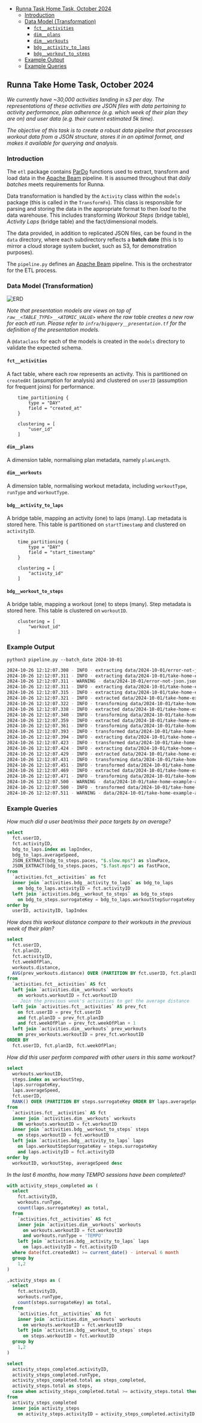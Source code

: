 - [Runna Task Home Task, October 2024](#runna-task-home-task-october-2024)
   * [Introduction](#introduction)
   * [Data Model (Transformation)](#data-model-transformation)
      + [`fct__activities`](#fct__activities)
      + [`dim__plans`](#dim__plans)
      + [`dim__workouts`](#dim__workouts)
      + [`bdg__activity_to_laps`](#bdg__activity_to_laps)
      + [`bdg__workout_to_steps`](#bdg__workout_to_steps)
   * [Example Output](#example-output)
   * [Example Queries](#example-queries)

## Runna Take Home Task, October 2024

*We currently have ~30,000 activities landing in s3 per day. The representations of these activities are JSON files with data pertaining to activity performance, plan adherence (e.g. which week of their plan they are on) and user data (e.g. their current estimated 5k time).*

*The objective of this task is to create a robust data pipeline that processes workout data from a JSON structure, stores it in an optimal format, and makes it available for querying and analysis.*

### Introduction

The `etl` package contains [ParDo](https://beam.apache.org/documentation/transforms/python/elementwise/pardo/) functions used to extract, transform and load data in the [Apache Beam](https://beam.apache.org/) pipeline. It is assumed throughout that *daily batches* meets requirements for Runna.

Data transformation is handled by the `Activity` class within the `models` package (this is called in the `TransformFn`). This class is responsible for parsing and storing the data in the appropriate format to then *load* to the data warehouse. This includes transforming *Workout Steps* (bridge table), *Activity Laps* (bridge table) and the fact/dimensional models.

The data provided, in addition to replicated JSON files, can be found in the `data` directory, where each subdirectory reflects a **batch date** (this is to mirror a cloud storage system bucket, such as S3, for demonstration purposes).

The `pipeline.py` defines an [Apache Beam](https://beam.apache.org/) pipeline. This is the orchestrator for the ETL process.

### Data Model (Transformation)

![ERD](/assets/ERD.png)

*Note that presentation models are views on top of `raw__<TABLE_TYPE>__<ATOMIC_VALUE>` where the raw table creates a new row for each etl run. Please refer to `infra/bigquery__presentation.tf` for the definition of the presentation models.*

A `@dataclass` for each of the models is created in the `models` directory to validate the expected schema.

#### `fct__activities`

A fact table, where each row represents an activity. This is partitioned on `createdAt` (assumption for analysis) and clustered on `userID` (assumption for frequent joins) for performance.

```hcl
    time_partitioning {
        type = "DAY"
        field = "created_at"
    }

    clustering = [
        "user_id"
    ]
```

#### `dim__plans`

A dimension table, normalising plan metadata, namely `planLength`.

#### `dim__workouts`

A dimension table, normalising workout metadata, including `workoutType`, `runType` and `workoutType`.

#### `bdg__activity_to_laps`

A bridge table, mapping an activity (one) to laps (many). Lap metadata is stored here. This table is partitioned on `startTimestamp` and clustered on `activityID`.

```hcl
    time_partitioning {
        type = "DAY"
        field = "start_timestamp"
    }

    clustering = [
        "activity_id"
    ]
```

#### `bdg__workout_to_steps`

A bridge table, mapping a workout (one) to steps (many). Step metadata is stored here. This table is clustered on `workoutID`.

```hcl
    clustering = [
        "workout_id"
    ]
```

### Example Output

`python3 pipeline.py --batch_date 2024-10-01`

```bash
2024-10-26 12:12:07.308 - INFO - extracting data/2024-10-01/error-not-json.json
2024-10-26 12:12:07.311 - INFO - extracting data/2024-10-01/take-home-example-activity-6.json
2024-10-26 12:12:07.311 - WARNING - data/2024-10-01/error-not-json.json: JSONDecodeError: Expecting value: line 1 column 1 (char 0): data/2024-10-01/error-not-json.json skipping...
2024-10-26 12:12:07.311 - INFO - extracting data/2024-10-01/take-home-example-activity-5.json
2024-10-26 12:12:07.315 - INFO - extracting data/2024-10-01/take-home-example-activity-1.json
2024-10-26 12:12:07.321 - INFO - extracted data/2024-10-01/take-home-example-activity-6.json
2024-10-26 12:12:07.322 - INFO - transforming data/2024-10-01/take-home-example-activity-6.json
2024-10-26 12:12:07.338 - INFO - extracted data/2024-10-01/take-home-example-activity-1.json
2024-10-26 12:12:07.340 - INFO - transforming data/2024-10-01/take-home-example-activity-1.json
2024-10-26 12:12:07.359 - INFO - extracted data/2024-10-01/take-home-example-activity-5.json
2024-10-26 12:12:07.361 - INFO - transforming data/2024-10-01/take-home-example-activity-5.json
2024-10-26 12:12:07.393 - INFO - transformed data/2024-10-01/take-home-example-activity-6.json
2024-10-26 12:12:07.394 - INFO - extracting data/2024-10-01/take-home-example-activity-7-with-no-steps.json
2024-10-26 12:12:07.423 - INFO - transformed data/2024-10-01/take-home-example-activity-1.json
2024-10-26 12:12:07.424 - INFO - extracting data/2024-10-01/take-home-example-activity-1-with-no-activity-id.json
2024-10-26 12:12:07.429 - INFO - extracted data/2024-10-01/take-home-example-activity-7-with-no-steps.json
2024-10-26 12:12:07.431 - INFO - transforming data/2024-10-01/take-home-example-activity-7-with-no-steps.json
2024-10-26 12:12:07.451 - INFO - transformed data/2024-10-01/take-home-example-activity-5.json
2024-10-26 12:12:07.469 - INFO - extracted data/2024-10-01/take-home-example-activity-1-with-no-activity-id.json
2024-10-26 12:12:07.471 - INFO - transforming data/2024-10-01/take-home-example-activity-1-with-no-activity-id.json
2024-10-26 12:12:07.500 - WARNING - data/2024-10-01/take-home-example-activity-7-with-no-steps.json:bdg__workout_to_steps: failed transform 'steps_v2' skipping...
2024-10-26 12:12:07.500 - INFO - transformed data/2024-10-01/take-home-example-activity-7-with-no-steps.json
2024-10-26 12:12:07.511 - WARNING - data/2024-10-01/take-home-example-activity-1-with-no-activity-id.json: __init__() missing 2 required positional arguments: 'activity_id' and 'plan_details' skipping...
```


### Example Queries

*How much did a user beat/miss their pace targets by on average?*

```SQL
select
  fct.userID,
  fct.activityID,
  bdg_to_laps.index as lapIndex,
  bdg_to_laps.averageSpeed,
  JSON_EXTRACT(bdg_to_steps.paces, "$.slow.mps") as slowPace,
  JSON_EXTRACT(bdg_to_steps.paces, "$.fast.mps") as fastPace,
from
  `activities.fct__activities` as fct
  inner join `activities.bdg__activity_to_laps` as bdg_to_laps
    on bdg_to_laps.activityID = fct.activityID
  left join `activities.bdg__workout_to_steps` as bdg_to_steps
    on bdg_to_steps.surrogateKey = bdg_to_laps.workoutStepSurrogateKey
order by
  userID, activityID, lapIndex
```

*How does this workout distance compare to their workouts in the previous week of their plan?*

```SQL
select
  fct.userID,
  fct.planID,
  fct.activityID,
  fct.weekOfPlan,
  workouts.distance,
  AVG(prev_workouts.distance) OVER (PARTITION BY fct.userID, fct.planID ORDER BY fct.weekOfPlan) AS avg_distance_prior_week
from
  `activities.fct__activities` AS fct
  left join `activities.dim__workouts` workouts
    on workouts.workoutID = fct.workoutID
  -- Join the previous week's activities to get the average distance
  left join `activities.fct__activities` AS prev_fct
    on fct.userID = prev_fct.userID
    and fct.planID = prev_fct.planID
    and fct.weekOfPlan = prev_fct.weekOfPlan + 1
  left join `activities.dim__workouts` prev_workouts
    on prev_workouts.workoutID = prev_fct.workoutID
ORDER BY
  fct.userID, fct.planID, fct.weekOfPlan;
```

*How did this user perform compared with other users in this same workout?*

```SQL
select 
  workouts.workoutID,
  steps.index as workoutStep,
  laps.surrogateKey,
  laps.averageSpeed,
  fct.userID,
  RANK() OVER (PARTITION BY steps.surrogateKey ORDER BY laps.averageSpeed DESC)
from  
  `activities.fct__activities` AS fct
  inner join `activities.dim__workouts` workouts
    ON workouts.workoutID = fct.workoutID
  inner join `activities.bdg__workout_to_steps` steps
    on steps.workoutID = fct.workoutID
  left join `activities.bdg__activity_to_laps` laps
    on laps.workoutStepSurrogateKey = steps.surrogateKey
    and laps.activityID = fct.activityID
order by
  workoutID, workoutStep, averageSpeed desc
```

*In the last 6 months, how many TEMPO sessions have been completed?*

```SQL
with activity_steps_completed as (
  select 
    fct.activityID,
    workouts.runType,
    count(laps.surrogateKey) as total,
  from
    `activities.fct__activities` AS fct
    inner join `activities.dim__workouts` workouts
      on workouts.workoutID = fct.workoutID
      and workouts.runType = 'TEMPO'
    left join `activities.bdg__activity_to_laps` laps
      on laps.activityID = fct.activityID
  where date(fct.createdAt) >= current_date() - interval 6 month
  group by 
    1,2
)

,activity_steps as (
  select 
    fct.activityID,
    workouts.runType,
    count(steps.surrogateKey) as total,
  from
    `activities.fct__activities` AS fct
    inner join `activities.dim__workouts` workouts
      on workouts.workoutID = fct.workoutID
    left join `activities.bdg__workout_to_steps` steps
      on steps.workoutID = fct.workoutID
  group by 
    1,2
)

select
  activity_steps_completed.activityID,
  activity_steps_completed.runType,
  activity_steps_completed.total as steps_completed,
  activity_steps.total as steps,
  case when activity_steps_completed.total >= activity_steps.total then true else false end as isCompleted
from 
  activity_steps_completed
  inner join activity_steps
    on activity_steps.activityID = activity_steps_completed.activityID
```